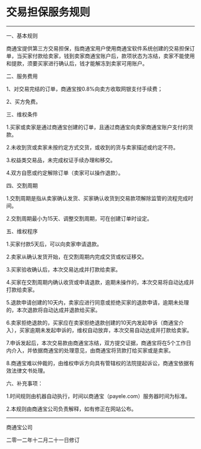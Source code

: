 # **交易担保服务规则**

---

一、基本规则

商通宝提供第三方交易担保，指商通宝用户使用商通宝软件系统创建的交易担保订单，当买家付款给卖家，钱到卖家商通宝账户后，款项状态为冻结，卖家不能使用和提款，须要买家进行确认后，钱才能解冻到卖家可用账户。

二、服务费用

1、对交易完结的订单，商通宝按0.8%向卖方收取网银支付手续费；

2、买方免费。

三、维权条件

1.买家或卖家是通过商通宝创建的订单，且通过商通宝向卖家商通宝账户支付的货款。

2.未收到货或卖家未按约定方式交货，或收到的货与卖家描述或约定不符。

3.权益类交易品，未完成权证手续办理和移交。

4.双方自愿或约定解除订单（卖家可以操作退款）。

四、交割周期

1.交割周期是指从卖家确认发货、买家确认收货到交易款项解除监管的流程完成时间。

2.交割周期最小为15天、调整交割周期，可在创建订单时设定。

五、维权程序

1.买家付款5天后，可以向卖家申请退款。

2.卖家从确认发货开始，在交割周期内完成交货或权证移交。

3.买家验收确认后，本次交易达成并打款给卖家。

4.买家在交割周期内确认收货或申请退款，逾期未操作的，本次交易将自动达成并打款给卖家。

5.退款申请创建的10天内，卖家应进行同意或拒绝买家的退款申请，逾期未处理的，本次退款将自动达成并退款给买家。

6.卖家拒绝退款的，买家应在卖家拒绝退款创建的10天内发起申诉（商通宝介入），买家逾期未发起申诉的，维权自动放弃，本次交易自动达成并打款给卖家。

7.申诉发起后，本次交易款由商通宝冻结，双方提交证据，商通宝将在5个工作日内介入，并依据商通宝的处理意见，由商通宝将货款打给买家或是卖家。

8.商通宝难以仲裁的，由维权申诉方向具有管辖权的法院提起诉讼，商通宝依据有效法律文书处理。

六、补充事项：

1.时间规则由机器自动执行，时间以商通宝（payele.com）服务器时间为标准。

2.本规则由商通宝公司负责解释，如有修正在网站公布。

---

商通宝公司

二零一二年十二月二十一日修订

